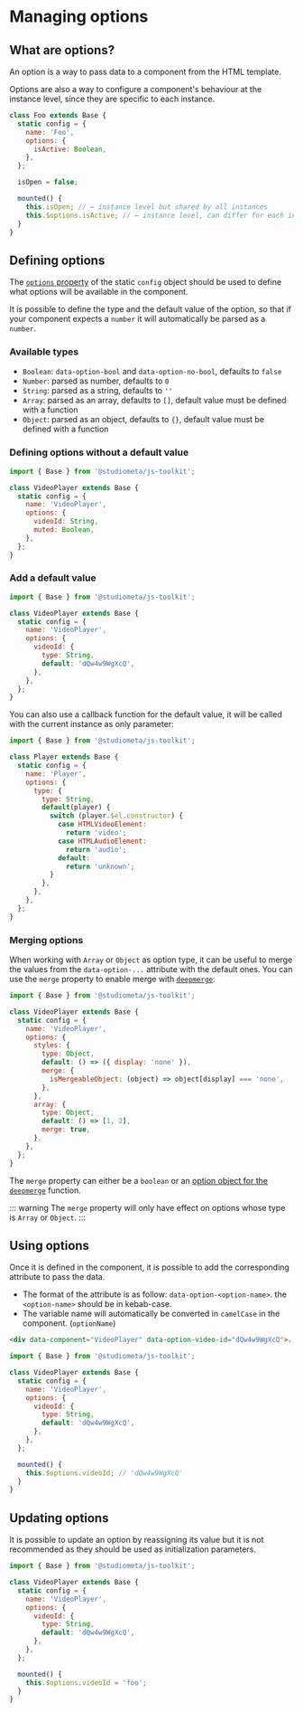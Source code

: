 # Managing options

## What are options?

An option is a way to pass data to a component from the HTML template.

Options are also a way to configure a component's behaviour at the instance level, since they are specific to each instance.

```js {12-13}
class Foo extends Base {
  static config = {
    name: 'Foo',
    options: {
      isActive: Boolean,
    },
  };

  isOpen = false;

  mounted() {
    this.isOpen; // ← instance level but shared by all instances
    this.$options.isActive; // ← instance level, can differ for each instance depending on the HTML
  }
}
```

## Defining options

The [`options` property](/api/configuration.html#config-options) of the static `config` object should be used to define what options will be available in the component.

It is possible to define the type and the default value of the option, so that if your component expects a `number` it will automatically be parsed as a `number`.

### Available types

- `Boolean`: `data-option-bool` and `data-option-no-bool`, defaults to `false`
- `Number`: parsed as number, defaults to `0`
- `String`: parsed as a string, defaults to `''`
- `Array`: parsed as an array, defaults to `[]`, default value must be defined with a function
- `Object`: parsed as an object, defaults to `{}`, default value must be defined with a function

### Defining options without a default value

```js {6-9}
import { Base } from '@studiometa/js-toolkit';

class VideoPlayer extends Base {
  static config = {
    name: 'VideoPlayer',
    options: {
      videoId: String,
      muted: Boolean,
    },
  };
}
```

### Add a default value

```js {6-11}
import { Base } from '@studiometa/js-toolkit';

class VideoPlayer extends Base {
  static config = {
    name: 'VideoPlayer',
    options: {
      videoId: {
        type: String,
        default: 'dQw4w9WgXcQ',
      },
    },
  };
}
```

You can also use a callback function for the default value, it will be called with the current instance as only parameter:

```js {9-18}
import { Base } from '@studiometa/js-toolkit';

class Player extends Base {
  static config = {
    name: 'Player',
    options: {
      type: {
        type: String,
        default(player) {
          switch (player.$el.constructor) {
            case HTMLVideoElement:
              return 'video';
            case HTMLAudioElement:
              return 'audio';
            default:
              return 'unknown';
          }
        },
      },
    },
  };
}
```

### Merging options

When working with `Array` or `Object` as option type, it can be useful to merge the values from the `data-option-...` attribute with the default ones. You can use the `merge` property to enable merge with [`deepmerge`](https://github.com/TehShrike/deepmerge):

```js {10}
import { Base } from '@studiometa/js-toolkit';

class VideoPlayer extends Base {
  static config = {
    name: 'VideoPlayer',
    options: {
      styles: {
        type: Object,
        default: () => ({ display: 'none' }),
        merge: {
          isMergeableObject: (object) => object[display] === 'none',
        },
      },
      array: {
        type: Object,
        default: () => [1, 2],
        merge: true,
      },
    },
  };
}
```

The `merge` property can either be a `boolean` or an [option object for the `deepmerge`](https://github.com/TehShrike/deepmerge#options) function.

::: warning
The `merge` property will only have effect on options whose type is `Array` or `Object`.
:::

## Using options

Once it is defined in the component, it is possible to add the corresponding attribute to pass the data.

- The format of the attribute is as follow: `data-option-<option-name>`. the `<option-name>` should be in kebab-case.
- The variable name will automatically be converted in `camelCase` in the component. (`optionName`)

```html {2}
<div data-component="VideoPlayer" data-option-video-id="dQw4w9WgXcQ">...</div>
```

```js {15}
import { Base } from '@studiometa/js-toolkit';

class VideoPlayer extends Base {
  static config = {
    name: 'VideoPlayer',
    options: {
      videoId: {
        type: String,
        default: 'dQw4w9WgXcQ',
      },
    },
  };

  mounted() {
    this.$options.videoId; // 'dQw4w9WgXcQ'
  }
}
```

## Updating options

It is possible to update an option by reassigning its value but it is not recommended as they should be used as initialization parameters.

```js {15}
import { Base } from '@studiometa/js-toolkit';

class VideoPlayer extends Base {
  static config = {
    name: 'VideoPlayer',
    options: {
      videoId: {
        type: String,
        default: 'dQw4w9WgXcQ',
      },
    },
  };

  mounted() {
    this.$options.videoId = 'foo';
  }
}
```

